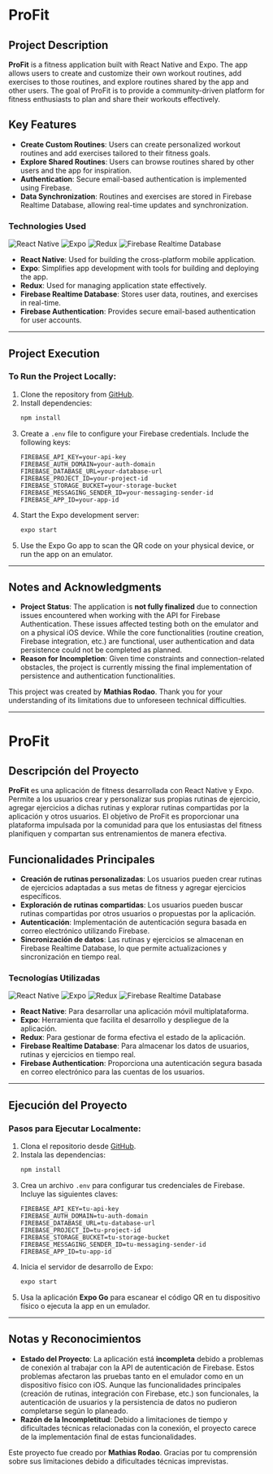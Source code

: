 # ProFit

## Project Description

**ProFit** is a fitness application built with React Native and Expo. The app allows users to create and customize their own workout routines, add exercises to those routines, and explore routines shared by the app and other users. The goal of ProFit is to provide a community-driven platform for fitness enthusiasts to plan and share their workouts effectively.

## Key Features

- **Create Custom Routines**: Users can create personalized workout routines and add exercises tailored to their fitness goals.
- **Explore Shared Routines**: Users can browse routines shared by other users and the app for inspiration.
- **Authentication**: Secure email-based authentication is implemented using Firebase.
- **Data Synchronization**: Routines and exercises are stored in Firebase Realtime Database, allowing real-time updates and synchronization.

### Technologies Used

![React Native](https://img.shields.io/badge/-React_Native-61DAFB?style=flat-square&logo=react&logoColor=white) ![Expo](https://img.shields.io/badge/-Expo-000020?style=flat-square&logo=expo&logoColor=white) ![Redux](https://img.shields.io/badge/-Redux-764ABC?style=flat-square&logo=redux&logoColor=white) ![Firebase Realtime Database](https://img.shields.io/badge/-Firebase_RTD-FFCA28?style=flat-square&logo=firebase&logoColor=black)

- **React Native**: Used for building the cross-platform mobile application.
- **Expo**: Simplifies app development with tools for building and deploying the app.
- **Redux**: Used for managing application state effectively.
- **Firebase Realtime Database**: Stores user data, routines, and exercises in real-time.
- **Firebase Authentication**: Provides secure email-based authentication for user accounts.

---

## Project Execution

### To Run the Project Locally:

1. Clone the repository from [GitHub](https://github.com/tu-usuario/profit).
2. Install dependencies:
   ```bash
   npm install
   ```
3. Create a `.env` file to configure your Firebase credentials. Include the following keys:
   ```env
   FIREBASE_API_KEY=your-api-key
   FIREBASE_AUTH_DOMAIN=your-auth-domain
   FIREBASE_DATABASE_URL=your-database-url
   FIREBASE_PROJECT_ID=your-project-id
   FIREBASE_STORAGE_BUCKET=your-storage-bucket
   FIREBASE_MESSAGING_SENDER_ID=your-messaging-sender-id
   FIREBASE_APP_ID=your-app-id
   ```
4. Start the Expo development server:
   ```bash
   expo start
   ```
5. Use the Expo Go app to scan the QR code on your physical device, or run the app on an emulator.

---

## Notes and Acknowledgments

- **Project Status**: The application is **not fully finalized** due to connection issues encountered when working with the API for Firebase Authentication. These issues affected testing both on the emulator and on a physical iOS device. While the core functionalities (routine creation, Firebase integration, etc.) are functional, user authentication and data persistence could not be completed as planned.  
- **Reason for Incompletion**: Given time constraints and connection-related obstacles, the project is currently missing the final implementation of persistence and authentication functionalities.

This project was created by **Mathias Rodao**. Thank you for your understanding of its limitations due to unforeseen technical difficulties.

--------------------------------

# ProFit

## Descripción del Proyecto

**ProFit** es una aplicación de fitness desarrollada con React Native y Expo. Permite a los usuarios crear y personalizar sus propias rutinas de ejercicio, agregar ejercicios a dichas rutinas y explorar rutinas compartidas por la aplicación y otros usuarios. El objetivo de ProFit es proporcionar una plataforma impulsada por la comunidad para que los entusiastas del fitness planifiquen y compartan sus entrenamientos de manera efectiva.

## Funcionalidades Principales

- **Creación de rutinas personalizadas**: Los usuarios pueden crear rutinas de ejercicios adaptadas a sus metas de fitness y agregar ejercicios específicos.
- **Exploración de rutinas compartidas**: Los usuarios pueden buscar rutinas compartidas por otros usuarios o propuestas por la aplicación.
- **Autenticación**: Implementación de autenticación segura basada en correo electrónico utilizando Firebase.
- **Sincronización de datos**: Las rutinas y ejercicios se almacenan en Firebase Realtime Database, lo que permite actualizaciones y sincronización en tiempo real.

### Tecnologías Utilizadas

![React Native](https://img.shields.io/badge/-React_Native-61DAFB?style=flat-square&logo=react&logoColor=white) ![Expo](https://img.shields.io/badge/-Expo-000020?style=flat-square&logo=expo&logoColor=white) ![Redux](https://img.shields.io/badge/-Redux-764ABC?style=flat-square&logo=redux&logoColor=white) ![Firebase Realtime Database](https://img.shields.io/badge/-Firebase_RTD-FFCA28?style=flat-square&logo=firebase&logoColor=black)

- **React Native**: Para desarrollar una aplicación móvil multiplataforma.
- **Expo**: Herramienta que facilita el desarrollo y despliegue de la aplicación.
- **Redux**: Para gestionar de forma efectiva el estado de la aplicación.
- **Firebase Realtime Database**: Para almacenar los datos de usuarios, rutinas y ejercicios en tiempo real.
- **Firebase Authentication**: Proporciona una autenticación segura basada en correo electrónico para las cuentas de los usuarios.

---

## Ejecución del Proyecto

### Pasos para Ejecutar Localmente:

1. Clona el repositorio desde [GitHub](https://github.com/tu-usuario/profit).
2. Instala las dependencias:
   ```bash
   npm install
   ```
3. Crea un archivo `.env` para configurar tus credenciales de Firebase. Incluye las siguientes claves:
   ```env
   FIREBASE_API_KEY=tu-api-key
   FIREBASE_AUTH_DOMAIN=tu-auth-domain
   FIREBASE_DATABASE_URL=tu-database-url
   FIREBASE_PROJECT_ID=tu-project-id
   FIREBASE_STORAGE_BUCKET=tu-storage-bucket
   FIREBASE_MESSAGING_SENDER_ID=tu-messaging-sender-id
   FIREBASE_APP_ID=tu-app-id
   ```
4. Inicia el servidor de desarrollo de Expo:
   ```bash
   expo start
   ```
5. Usa la aplicación **Expo Go** para escanear el código QR en tu dispositivo físico o ejecuta la app en un emulador.

---

## Notas y Reconocimientos

- **Estado del Proyecto**: La aplicación está **incompleta** debido a problemas de conexión al trabajar con la API de autenticación de Firebase. Estos problemas afectaron las pruebas tanto en el emulador como en un dispositivo físico con iOS. Aunque las funcionalidades principales (creación de rutinas, integración con Firebase, etc.) son funcionales, la autenticación de usuarios y la persistencia de datos no pudieron completarse según lo planeado.
- **Razón de la Incompletitud**: Debido a limitaciones de tiempo y dificultades técnicas relacionadas con la conexión, el proyecto carece de la implementación final de estas funcionalidades.

Este proyecto fue creado por **Mathias Rodao**. Gracias por tu comprensión sobre sus limitaciones debido a dificultades técnicas imprevistas.
